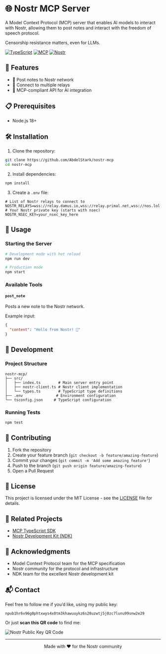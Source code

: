 # 🌐 Nostr MCP Server

A Model Context Protocol (MCP) server that enables AI models to interact with Nostr, allowing them to post notes and interact with the freedom of speech protocol.

Censorship resistance matters, even for LLMs.

[![TypeScript](https://img.shields.io/badge/TypeScript-007ACC?style=flat-square&logo=typescript&logoColor=white)](https://www.typescriptlang.org/)
[![MCP](https://img.shields.io/badge/MCP-Protocol-blue?style=flat-square)](https://github.com/modelcontextprotocol/typescript-sdk)
[![Nostr](https://img.shields.io/badge/Nostr-Protocol-purple?style=flat-square)](https://nostr.com/)

## 🚀 Features

- 📝 Post notes to Nostr network
- 🔌 Connect to multiple relays
- 🤖 MCP-compliant API for AI integration

## 📋 Prerequisites

- Node.js 18+

## 🛠️ Installation

1. Clone the repository:

```bash
git clone https://github.com/AbdelStark/nostr-mcp
cd nostr-mcp
```

2. Install dependencies:

```bash
npm install
```

3. Create a `.env` file:

```env
# List of Nostr relays to connect to
NOSTR_RELAYS=wss://relay.damus.io,wss://relay.primal.net,wss://nos.lol
# Your Nostr private key (starts with nsec)
NOSTR_NSEC_KEY=your_nsec_key_here
```

## 🚦 Usage

### Starting the Server

```bash
# Development mode with hot reload
npm run dev

# Production mode
npm start
```

### Available Tools

#### `post_note`

Posts a new note to the Nostr network.

Example input:

```json
{
  "content": "Hello from Nostr! 👋"
}
```

## 🔧 Development

### Project Structure

```
nostr-mcp/
├── src/
│   ├── index.ts        # Main server entry point
│   ├── nostr-client.ts # Nostr client implementation
│   └── types.ts        # TypeScript type definitions
├── .env               # Environment configuration
└── tsconfig.json     # TypeScript configuration
```

### Running Tests

```bash
npm test
```

## 🤝 Contributing

1. Fork the repository
2. Create your feature branch (`git checkout -b feature/amazing-feature`)
3. Commit your changes (`git commit -m 'Add some amazing feature'`)
4. Push to the branch (`git push origin feature/amazing-feature`)
5. Open a Pull Request

## 📜 License

This project is licensed under the MIT License - see the [LICENSE](LICENSE) file for details.

## 🔗 Related Projects

- [MCP TypeScript SDK](https://github.com/modelcontextprotocol/typescript-sdk)
- [Nostr Development Kit (NDK)](https://github.com/nostr-dev-kit/ndk)

## 🙏 Acknowledgments

- Model Context Protocol team for the MCP specification
- Nostr community for the protocol and infrastructure
- NDK team for the excellent Nostr development kit

## 📬 Contact

Feel free to follow me if you’d like, using my public key:

```text
npub1hr6v96g0phtxwys4x0tm3khawuuykz6s28uzwtj5j0zc7lunu99snw2e29
```

Or just **scan this QR code** to find me:

![Nostr Public Key QR Code](https://hackmd.io/_uploads/SkAvwlYYC.png)

---

<p align="center">
  Made with ❤️ for the Nostr community
</p>
